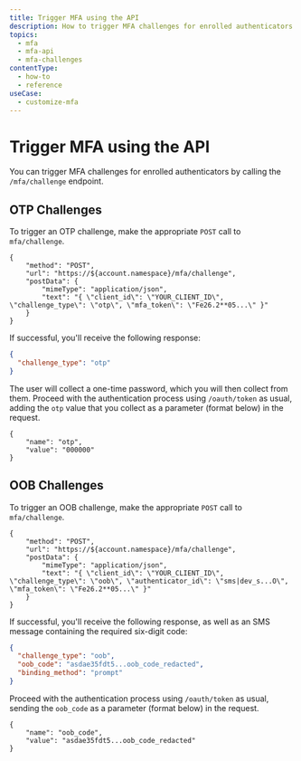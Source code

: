 ```yaml
---
title: Trigger MFA using the API
description: How to trigger MFA challenges for enrolled authenticators using the MFA API
topics:
  - mfa
  - mfa-api
  - mfa-challenges
contentType:
  - how-to
  - reference
useCase:
  - customize-mfa
---
```

# Trigger MFA using the API

You can trigger MFA challenges for enrolled authenticators by calling the `/mfa/challenge` endpoint.

## OTP Challenges

To trigger an OTP challenge, make the appropriate `POST` call to `mfa/challenge`.

```har
{
	"method": "POST",
	"url": "https://${account.namespace}/mfa/challenge",
	"postData": {
		"mimeType": "application/json",
		"text": "{ \"client_id\": \"YOUR_CLIENT_ID\", \"challenge_type\": \"otp\", \"mfa_token\": \"Fe26.2**05...\" }"
	}
}
```

If successful, you'll receive the following response: 

```json
{
  "challenge_type": "otp"
}
```

The user will collect a one-time password, which you will then collect from them. Proceed with the authentication process using `/oauth/token` as usual, adding the `otp` value that you collect as a parameter (format below) in the request.

```har
{
	"name": "otp",
	"value": "000000"
}
```

## OOB Challenges

To trigger an OOB challenge, make the appropriate `POST` call to `mfa/challenge`.

```har
{
	"method": "POST",
	"url": "https://${account.namespace}/mfa/challenge",
	"postData": {
		"mimeType": "application/json",
		"text": "{ \"client_id\": \"YOUR_CLIENT_ID\", \"challenge_type\": \"oob\", \"authenticator_id\": \"sms|dev_s...O\", \"mfa_token\": \"Fe26.2**05...\" }"
	}
}
```

If successful, you'll receive the following response, as well as an SMS message containing the required six-digit code:

```json
{
  "challenge_type": "oob",
  "oob_code": "asdae35fdt5...oob_code_redacted",
  "binding_method": "prompt"
}
```

Proceed with the authentication process using `/oauth/token` as usual, sending the `oob_code` as a parameter (format below) in the request.

```har
{
	"name": "oob_code",
	"value": "asdae35fdt5...oob_code_redacted"
}
```
